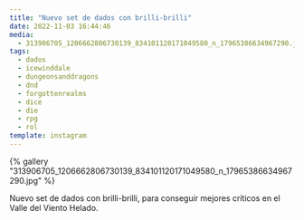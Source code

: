 ```yaml
---
title: "Nuevo set de dados con brilli-brilli"
date: 2022-11-03 16:44:46
media:
  - 313906705_1206662806730139_834101120171049580_n_17965386634967290.jpg
tags:
  - dados
  - icewinddale
  - dungeonsanddragons
  - dnd
  - forgottenrealms
  - dice
  - die
  - rpg
  - rol
template: instagram
---
```


{% gallery "313906705_1206662806730139_834101120171049580_n_17965386634967290.jpg" %}

Nuevo set de dados con brilli-brilli, para conseguir mejores críticos en el Valle del Viento Helado. 


